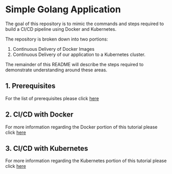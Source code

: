 # Simple Golang Application

The goal of this repository is to mimic the commands and steps required to build a CI/CD pipeline using Docker and Kubernetes.

The repository is broken down into two portions:

1. Continuous Delivery of Docker Images
2. Continuous Delivery of our application to a Kubernetes cluster.

The remainder of this README will describe the steps required to demonstrate understanding around these areas.

## 1. Prerequisites

For the list of prerequisites please click [here](docs/prerequisites.md)

## 2. CI/CD with Docker

For more information regarding the Docker portion of this tutorial please click [here](docs/docker-workflow.md)

## 3. CI/CD with Kubernetes

For more information regarding the Kubernetes portion of this tutorial please click [here](docs/kubernetes-workflow.md)